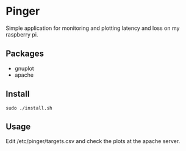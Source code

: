 # Pinger
Simple application for monitoring and plotting latency and loss on my raspberry pi.

## Packages
* gnuplot
* apache

## Install
```
sudo ./install.sh
```

## Usage
Edit /etc/pinger/targets.csv and check the plots at the apache server.
